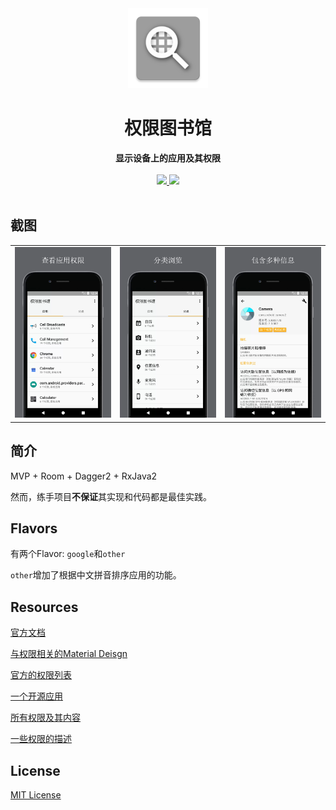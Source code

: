 <div align="center">
  <img src="https://github.com/DeweyReed/PermissionLibrary/blob/master/art/app_icon.png?raw=true" height="128" />
</div>

<h1 align="center">权限图书馆</h1>

<div align="center">
  <strong>显示设备上的应用及其权限</strong>
</div>
</br>
<div align="center">
    <a href="https://play.google.com/store/apps/details?id=com.finalweek10.permission.google">
        <img src="https://img.shields.io/badge/Download-PlayStore-green.svg"/>
    </a>
    <a href="https://www.coolapk.com/apk/162565">
        <img src="https://img.shields.io/badge/Download-CoolApk-green.svg"/>
    </a>
    </br>
</div>
</br>

## 截图

||||
|:-:|:-:|:-:|
|![screenshot1](https://github.com/DeweyReed/PermissionLibrary/blob/master/art/screenshot_4.webp?raw=true)|![screenshot2](https://github.com/DeweyReed/PermissionLibrary/blob/master/art/screenshot_5.webp?raw=true)|![screenshot3](https://github.com/DeweyReed/PermissionLibrary/blob/master/art/screenshot_6.webp?raw=true)|

## 简介

MVP + Room + Dagger2 + RxJava2

然而，练手项目**不保证**其实现和代码都是最佳实践。

## Flavors

有两个Flavor: `google`和`other`

`other`增加了根据中文拼音排序应用的功能。

## Resources

[官方文档](https://developer.android.com/guide/topics/permissions/index.html)

[与权限相关的Material Deisgn](https://material.io/guidelines/patterns/permissions.html)

[官方的权限列表](https://developer.android.com/reference/android/Manifest.permission.html)

[一个开源应用](https://code.google.com/archive/p/android-permission-explorer/)

[所有权限及其内容](https://github.com/aosp-mirror/platform_frameworks_base/blob/master/core/res/AndroidManifest.xml)

[一些权限的描述](http://androidpermissions.com/)

## License

[MIT License](https://github.com/DeweyReed/PermissionLibrary/blob/master/LICENSE)